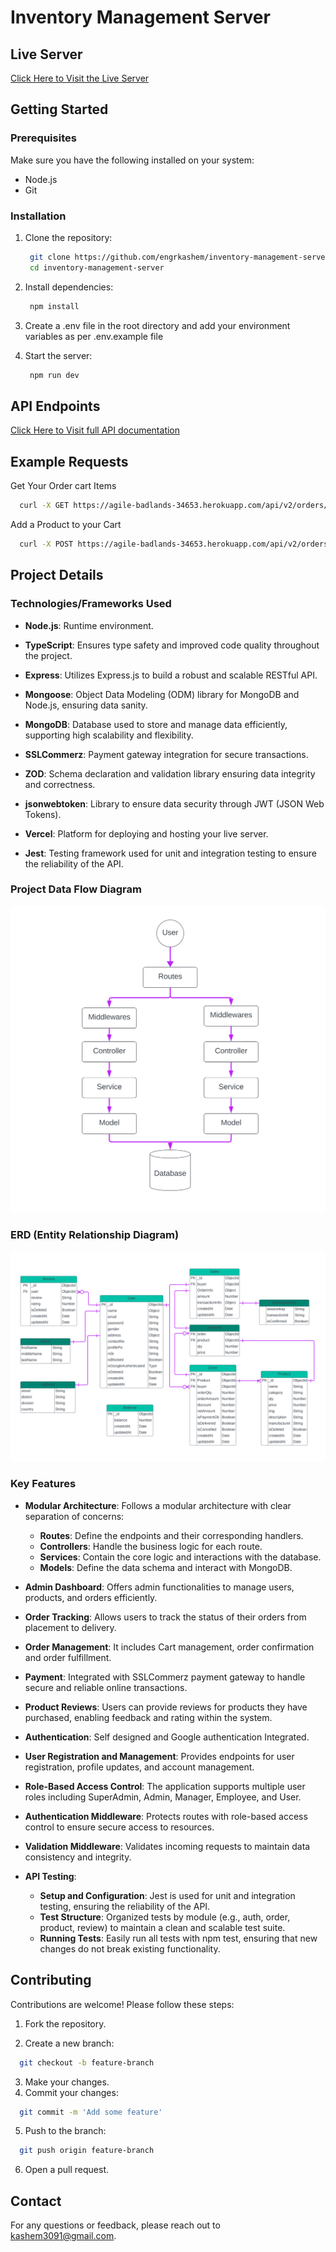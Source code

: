 # Inventory Management Server

## Live Server

<a href="https://inventory-management-server-indol.vercel.app/" target="_blank">Click Here to Visit the Live Server</a>

## Getting Started

### Prerequisites

Make sure you have the following installed on your system:

- Node.js
- Git

### Installation

1. Clone the repository:
   ```sh
    git clone https://github.com/engrkashem/inventory-management-server.git
    cd inventory-management-server
   ```
2. Install dependencies:
   ```sh
    npm install
   ```
3. Create a .env file in the root directory and add your environment variables as per .env.example file

4. Start the server:
   ```sh
    npm run dev
   ```

## API Endpoints

[Click Here to Visit full API documentation](https://inventory-management-server-indol.vercel.app/)

## Example Requests

Get Your Order cart Items

```sh
  curl -X GET https://agile-badlands-34653.herokuapp.com/api/v2/orders/my-cart -H "Authorization: Bearer your_token"
```

Add a Product to your Cart

```sh
  curl -X POST https://agile-badlands-34653.herokuapp.com/api/v2/orders -H "Authorization: Bearer your_token" -d '{"orderQty": 10}'
```

## Project Details

### Technologies/Frameworks Used

- **Node.js**: Runtime environment.

- **TypeScript**: Ensures type safety and improved code quality throughout the project.

- **Express**: Utilizes Express.js to build a robust and scalable RESTful API.

- **Mongoose**: Object Data Modeling (ODM) library for MongoDB and Node.js, ensuring data sanity.

- **MongoDB**: Database used to store and manage data efficiently, supporting high scalability and flexibility.

- **SSLCommerz**: Payment gateway integration for secure transactions.

- **ZOD**: Schema declaration and validation library ensuring data integrity and correctness.

- **jsonwebtoken**: Library to ensure data security through JWT (JSON Web Tokens).

- **Vercel**: Platform for deploying and hosting your live server.

- **Jest**: Testing framework used for unit and integration testing to ensure the reliability of the API.

### Project Data Flow Diagram

![Data Flow Diagram of Inventory Management Project](./resources/images/data_flow.svg)

### ERD (Entity Relationship Diagram)

![ERD of Inventory Management DB](./resources/images/ERD_inventory_management.svg)

### Key Features

- **Modular Architecture**: Follows a modular architecture with clear separation of concerns:

  - **Routes**: Define the endpoints and their corresponding handlers.
  - **Controllers**: Handle the business logic for each route.
  - **Services**: Contain the core logic and interactions with the database.
  - **Models**: Define the data schema and interact with MongoDB.

- **Admin Dashboard**: Offers admin functionalities to manage users, products, and orders efficiently.

- **Order Tracking**: Allows users to track the status of their orders from placement to delivery.

- **Order Management**: It includes Cart management, order confirmation and order fulfillment.

- **Payment**: Integrated with SSLCommerz payment gateway to handle secure and reliable online transactions.

- **Product Reviews**: Users can provide reviews for products they have purchased, enabling feedback and rating within the system.

- **Authentication**: Self designed and Google authentication Integrated.

- **User Registration and Management**: Provides endpoints for user registration, profile updates, and account management.

- **Role-Based Access Control**: The application supports multiple user roles including SuperAdmin, Admin, Manager, Employee, and User.

- **Authentication Middleware**: Protects routes with role-based access control to ensure secure access to resources.

- **Validation Middleware**: Validates incoming requests to maintain data consistency and integrity.

- **API Testing**:

  - **Setup and Configuration**: Jest is used for unit and integration testing, ensuring the reliability of the API.
  - **Test Structure**: Organized tests by module (e.g., auth, order, product, review) to maintain a clean and scalable test suite.
  - **Running Tests**: Easily run all tests with npm test, ensuring that new changes do not break existing functionality.

## Contributing

Contributions are welcome! Please follow these steps:

1. Fork the repository.

2. Create a new branch:

```sh
  git checkout -b feature-branch
```

3. Make your changes.
4. Commit your changes:

```sh
  git commit -m 'Add some feature'
```

5. Push to the branch:

```sh
  git push origin feature-branch
```

6. Open a pull request.

## Contact

For any questions or feedback, please reach out to kashem3091@gmail.com.
